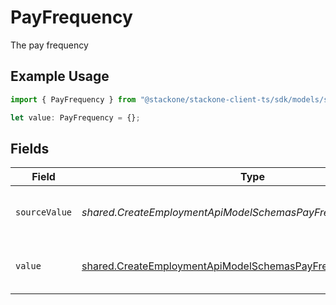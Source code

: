 # PayFrequency

The pay frequency

## Example Usage

```typescript
import { PayFrequency } from "@stackone/stackone-client-ts/sdk/models/shared";

let value: PayFrequency = {};
```

## Fields

| Field                                                                                                                                     | Type                                                                                                                                      | Required                                                                                                                                  | Description                                                                                                                               | Example                                                                                                                                   |
| ----------------------------------------------------------------------------------------------------------------------------------------- | ----------------------------------------------------------------------------------------------------------------------------------------- | ----------------------------------------------------------------------------------------------------------------------------------------- | ----------------------------------------------------------------------------------------------------------------------------------------- | ----------------------------------------------------------------------------------------------------------------------------------------- |
| `sourceValue`                                                                                                                             | *shared.CreateEmploymentApiModelSchemasPayFrequencySourceValue*                                                                           | :heavy_minus_sign:                                                                                                                        | The source value of the pay frequency.                                                                                                    | Hourly                                                                                                                                    |
| `value`                                                                                                                                   | [shared.CreateEmploymentApiModelSchemasPayFrequencyValue](../../../sdk/models/shared/createemploymentapimodelschemaspayfrequencyvalue.md) | :heavy_minus_sign:                                                                                                                        | The pay frequency of the job postings.                                                                                                    | hourly                                                                                                                                    |
